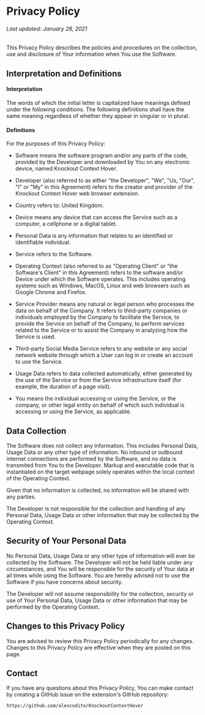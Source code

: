# Privacy Policy

###### Last updated: January 28, 2021

This Privacy Policy describes the policies and procedures on the collection, use and disclosure of Your information when You use the Software.

## Interpretation and Definitions

#### Interpretation

The words of which the initial letter is capitalized have meanings defined under the following conditions. The following definitions shall have the same meaning regardless of whether they appear in singular or in plural.

#### Definitions

For the purposes of this Privacy Policy:

- Software means the software program and/or any parts of the code, provided by the Developer and downloaded by You on any electronic device, named Knockout Context Hover.

- Developer (also referred to as either "the Developer", "We", "Us, "Our", "I" or "My" in this Agreement) refers to the creator and provider of the Knockout Context Hover web browser extension.

- Country refers to: United Kingdom.

- Device means any device that can access the Service such as a computer, a cellphone or a digital tablet.

- Personal Data is any information that relates to an identified or identifiable individual.

- Service refers to the Software.

- Operating Context (also referred to as "Operating Client" or "the Software's Client" in this Agreement) refers to the software and/or Device under which the Software operates. This includes operating systems such as Windows, MacOS, Linux and web browsers such as Google Chrome and Firefox.

- Service Provider means any natural or legal person who processes the data on behalf of the Company. It refers to third-party companies or individuals employed by the Company to facilitate the Service, to provide the Service on behalf of the Company, to perform services related to the Service or to assist the Company in analyzing how the Service is used.

- Third-party Social Media Service refers to any website or any social network website through which a User can log in or create an account to use the Service.

- Usage Data refers to data collected automatically, either generated by the use of the Service or from the Service infrastructure itself (for example, the duration of a page visit).

- You means the individual accessing or using the Service, or the company, or other legal entity on behalf of which such individual is accessing or using the Service, as applicable.

## Data Collection

The Software does not collect any information. This includes Personal Data, Usage Data or any other type of information. No inbound or outbound internet connections are performed by the Software, and no data is transmited from You to the Developer. Markup and executable code that is instantiated on the target webpage solely operates within the local context of the Operating Context.

Given that no information is collected, no information will be shared with any parties.

The Developer is not responsible for the collection and handling of any Personal Data, Usage Data or other information that may be collected by the Operating Context.

## Security of Your Personal Data

No Personal Data, Usage Data or any other type of information will ever be collected by the Software. The Developer will not be held liable under any circumstances, and You will be responsible for the security of Your data at all times while using the Software. You are hereby advised not to use the Software if you have concerns about security.

The Developer will not assume responsibility for the collection, security or use of Your Personal Data, Usage Data or other information that may be performed by the Operating Context.

## Changes to this Privacy Policy

You are advised to review this Privacy Policy periodically for any changes. Changes to this Privacy Policy are effective when they are posted on this page.

## Contact

If you have any questions about this Privacy Policy, You can make contact by creating a GitHub issue on the extension's GitHub repository:

    https://github.com/alexcodito/KnockoutContextHover


